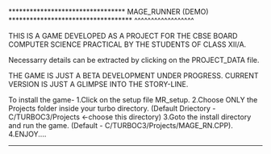 ********************************* MAGE_RUNNER (DEMO) ***********************************
                                  ^^^^^^^^^^^^^^^^^^

THIS IS A GAME DEVELOPED AS A PROJECT FOR THE CBSE BOARD COMPUTER SCIENCE
PRACTICAL BY THE STUDENTS OF CLASS XII/A.

Necessarry details can be extracted by clicking on the PROJECT_DATA file.

THE GAME IS JUST A BETA DEVELOPMENT UNDER PROGRESS.
CURRENT VERSION IS JUST A GLIMPSE INTO THE STORY-LINE.

To install the game-
1.Click on the setup file MR_setup.
2.Choose ONLY the Projects folder inside your turbo directory. 
  (Default Driectory - C/TURBOC3/Projects <-choose this directory)
3.Goto the install directory and run the game. 
  (Default - C/TURBOC3/Projects/MAGE_RN.CPP).
4.ENJOY....

*****************************************************************************************
